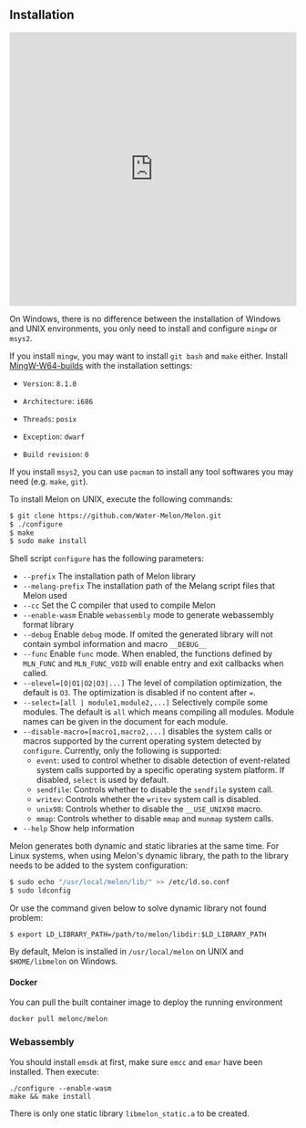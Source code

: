 ## Installation


<iframe width="100%" height="480px" src="https://www.youtube.com/embed/d0G-8BwLi30?si=XzbFCEcPADefc6_8" title="YouTube video player" frameborder="0" allow="accelerometer; clipboard-write; encrypted-media; gyroscope; picture-in-picture; web-share" allowfullscreen></iframe>


On Windows, there is no difference between the installation of Windows and UNIX environments, you only need to install and configure `mingw` or `msys2`.

If you install `mingw`, you may want to install `git bash` and `make` either. Install [MingW-W64-builds](https://www.mingw-w64.org/downloads/#mingw-builds) with the installation settings:

- `Version`: `8.1.0`

- `Architecture`: `i686`

- `Threads`: `posix`

- `Exception`: `dwarf`

- `Build revision`: `0`

If you install `msys2`, you can use `pacman` to install any tool softwares you may need (e.g. `make`, `git`).



To install Melon on UNIX, execute the following commands:

```bash
$ git clone https://github.com/Water-Melon/Melon.git
$ ./configure
$ make
$ sudo make install
```

Shell script `configure` has the following parameters:

- `--prefix` The installation path of Melon library
- `--melang-prefix` The installation path of the Melang script files that Melon used
- `--cc` Set the C compiler that used to compile Melon
- `--enable-wasm` Enable `webassembly` mode to generate webassembly format library
- `--debug` Enable `debug` mode. If omited the generated library will not contain symbol information and macro `__DEBUG__`
- `--func` Enable `func` mode. When enabled, the functions defined by `MLN_FUNC` and `MLN_FUNC_VOID` will enable entry and exit callbacks when called.
- `--olevel=[O|O1|O2|O3|...]` The level of compilation optimization, the default is `O3`. The optimization is disabled if no content after `=`.
- `--select=[all | module1,module2,...]` Selectively compile some modules. The default is `all` which means compiling all modules. Module names can be given in the document for each module.
- `--disable-macro=[macro1,macro2,...]` disables the system calls or macros supported by the current operating system detected by `configure`. Currently, only the following is supported:
  - `event`: used to control whether to disable detection of event-related system calls supported by a specific operating system platform. If disabled, `select` is used by default.
  - `sendfile`: Controls whether to disable the `sendfile` system call.
  - `writev`: Controls whether the `writev` system call is disabled.
  - `unix98`: Controls whether to disable the `__USE_UNIX98` macro.
  - `mmap`: Controls whether to disable `mmap` and `munmap` system calls.
- `--help` Show help information



Melon generates both dynamic and static libraries at the same time. For Linux systems, when using Melon's dynamic library, the path to the library needs to be added to the system configuration:

```bash
$ sudo echo "/usr/local/melon/lib/" >> /etc/ld.so.conf
$ sudo ldconfig
```

Or use the command given below to solve dynamic library not found problem:

```shell
$ export LD_LIBRARY_PATH=/path/to/melon/libdir:$LD_LIBRARY_PATH
```



By default, Melon is installed in `/usr/local/melon` on UNIX and `$HOME/libmelon` on Windows.



#### Docker

You can pull the built container image to deploy the running environment

```shell
docker pull melonc/melon
```



### Webassembly

You should install `emsdk` at first, make sure `emcc` and `emar` have been installed. Then execute:

```
./configure --enable-wasm
make && make install
```

There is only one static library `libmelon_static.a` to be created.
